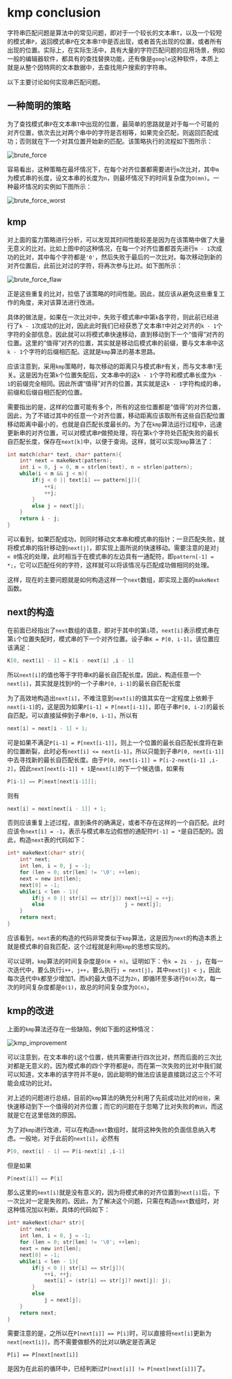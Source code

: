 kmp conclusion
==============

字符串匹配问题是算法中的常见问题，即对于一个较长的文本串`T`，以及一个较短的模式串`P`，返回模式串`P`在文本串`T`中是否出现，或者首先出现的位置，或者所有出现的位置。实际上，在实际生活中，具有大量的字符匹配问题的应用场景，例如一般的编辑器软件，都具有的查找替换功能，还有像是`google`这种软件，本质上就是从整个因特网的文本数据中，去查找用户搜索的字符串。

以下主要讨论如何实现串匹配问题。

## 一种简明的策略

为了查找模式串`P`在文本串`T`中出现的位置，最简单的思路就是对于每一个可能的对齐位置，依次去比对两个串中的字符是否相等，如果完全匹配，则返回匹配成功；否则就在下一个对其位置开始新的匹配。该策略执行的流程如下图所示：

![brute_force](brute_force.png)

容易看出，这种策略在最坏情况下，在每个对齐位置都需要进行`m`次比对，其中`m`为模式串的长度，设文本串的长度为`n`，则最坏情况下的时间复杂度为`O(mn)`。一种最坏情况的实例如下图所示：

![brute_force_worst](brute_force_worst.png)

## kmp

对上面的蛮力策略进行分析，可以发现其时间性能较差是因为在该策略中做了大量无意义的比对。比如上图中的这种情况，在每一个对齐位置都首先进行`m - 1`次成功的比对，其中每个字符都是`'0'`，然后失败于最后的一次比对。每次移动到新的对齐位置后，此前比对过的字符，将再次参与比对。如下图所示：

![brute_force_flaw](brute_force_flaw.png)

正是这些重复的比对，拉低了该策略的时间性能。因此，就应该从避免这些重复工作的角度，来对该算法进行改进。

具体的做法是，如果在一次比对中，失败于模式串`P`中第`k`各字符，则此前已经进行了`k - 1`次成功的比对，因此此时我们已经获悉了文本串`T`中对之对齐的`k - 1`个字符的全部信息，因此就可以将模式串快速移动，直到移动到下一个“值得”对齐的位置。这里的“值得”对齐的位置，其实就是移动后模式串的前缀，要与文本串中这`k - 1`个字符的后缀相匹配。这就是`kmp`算法的基本思路。

应该注意到，采用`kmp`策略时，每次移动的距离只与模式串`P`有关，而与文本串`T`无关。这是因为在第`k`个位置失配后，文本串中的这`k - 1`个字符和模式串长度为`k - 1`的前缀完全相同。因此所谓“值得”对齐的位置，其实就是这`k - 1`字符构成的串，前缀和后缀自相匹配的位置。

需要指出的是，这样的位置可能有多个，所有的这些位置都是“值得”的对齐位置，因此，为了不错过其中的任意一个对齐位置，移动距离应该取所有这些自匹配位置移动距离中最小的，也就是自匹配长度最长的。为了在`kmp`算法运行过程中，迅速更新串的对齐位置，可以对模式串`P`做预处理，将在第`k`个字符处匹配失败的最长自匹配长度，保存在`next[k]`中，以便于查询。这样，就可以实现`kmp`算法了：

```cpp
int match(char* text, char* pattern){
	int* next = makeNext(pattern);
	int i = 0, j = 0, m = strlen(text), n = strlen(pattern);
	while(i < m && j < n){
		if(j < 0 || text[i] == pattern[j]){
			++i;
			++j;
		}
		else j = next[j];
	}
	return i - j;
}
```

可以看到，如果匹配成功，则同时移动文本串和模式串的指针；一旦匹配失败，就将模式串的指针移动到`next[j]`，即实现上面所说的快速移动。需要注意的是对`j < 0`情况的处理，此时相当于在模式串的左边具有一通配符，即`pattern[-1] = *;`，它可以匹配任何的字符，这样就可以将该情况与匹配成功做相同的处理。

这样，现在的主要问题就是如何构造这样一个`next`数组，即实现上面的`makeNext`函数。

## next的构造

在前面已经指出了`next`数组的语意，即对于其中的第`i`项，`next[i]`表示模式串在第`i`个位置失配时，模式串的下一个对齐位置。设子串`K = P[0, i-1]`，该位置应该满足：

```c
K[0, next[i] - 1] = K[i - next[i] ,i - 1]
```

所以`next[i]`的值也等于字符串`K`的最长自匹配长度。因此，构造任意一个`next[i]`，其实就是找到`P`的一个子串`P[0, i-1]`的最长自匹配长度

为了高效地构造出`next[i]`，不难注意到`next[i]`的值其实在一定程度上依赖于`next[i-1]`的，这是因为如果`P[i-1] = P[next[i-1]]`，即在子串`P[0, i-2]`的最长自匹配，可以直接延伸到子串`P[0, i-1]`，所以有

```c
next[i] = next[i - 1] + 1;
```

可是如果不满足`P[i-1] = P[next[i-1]]`，则上一个位置的最长自匹配长度将在新的位置断裂，此时必有`next[i] <= next[i-1]`，所以只能到子串`P[0, next[i-1]]`中去寻找新的最长自匹配长度。由于`P[0, next[i-1]] = P[i-2-next[i-1] ,i-2]`，因此`next[next[i-1]] + 1`是`next[i]`的下一个候选值，如果有

```c
P[i-1] == P[next[next[i-1]]];
```

则有

```c
next[i] = next[next[i - 1]] + 1;
```

否则应该重复上述过程，直到条件的确满足，或者不存在这样的一个自匹配。此时应该令`next[i] = -1`，表示与模式串左边假想的通配符`P[-1] = *`是自匹配的。因此，构造`next`表的代码如下：

```c
int* makeNext(char* str){
	int* next;
	int len, i = 0, j = -1;
	for (len = 0; str[len] != '\0'; ++len);
	next = new int[len];
	next[0] = -1;
	while(i < len - 1){
		if(j < 0 || str[i] == str[j]) next[++i] = ++j;
		else						  j = next[j];
	}
	return next;
}
```

应该看到，`next`表的构造的代码非常类似于`kmp`算法，这是因为`next`的构造本质上就是模式串的自我匹配，这个过程就是利用`kmp`的思想实现的。

可以证明，`kmp`算法的时间复杂度是`O(m + n)`。证明如下：令`k = 2i - j`，在每一次迭代中，要么执行`i++, j++`，要么执行`j = next[j]`，其中`next[j] < j`，因此每次迭代中`k`都至少增加1，而`k`的最大值不过为`2n`，即循环至多进行`O(n)`次，每一次的时间复杂度都是`O(1)`，故总的时间复杂度为`O(n)`。

## kmp的改进

上面的`kmp`算法还存在一些缺陷，例如下面的这种情况：

![kmp_improvement](kmp_improvement.png)

可以注意到，在文本串的`1`这个位置，统共需要进行四次比对，然而后面的三次比对都是无意义的，因为模式串的四个字符都是`0`，而在第一次失败的比对中我们就可以知道，文本串的该字符并不是`0`，因此聪明的做法应该是直接跳过这三个不可能会成功的比对。

对上述的问题进行总结，目前的`kmp`算法的确充分利用了先前成功比对的`经验`，来快速移动到下一个值得的对齐位置；而它的问题在于忽略了比对失败的`教训`，而这就是它在这里低效的原因。

为了对`kmp`进行改进，可以在构造`next`数组时，就将这种失败的负面信息纳入考虑。一般地，对于此前的`next[i]`，必然有

```c
P[0, next[i] - 1] == P[i-next[i] ,i-1]
```

但是如果

```c
P[next[i]] == P[i]
```

那么这里的`next[i]`就是没有意义的，因为将模式串的对齐位置到`next[i]`后，下一次比对一定是失败的。因此，为了解决这个问题，只需在构造`next`数组时，对这种情况加以判断，具体的代码如下：

```c
int* makeNext(char* str){
	int* next;
	int len, i = 0, j = -1;
	for (len = 0; str[len] != '\0'; ++len);
	next = new int[len];
	next[0] = -1;
	while(i < len - 1){
		if(j < 0 || str[i] == str[j]){
			++i, ++j;
			next[i] = (str[i] == str[j]? next[j]: j);
		}
		else
			j = next[j];
	}
	return next;
}
```

需要注意的是，之所以在`P[next[i]] == P[i]`时，可以直接将`next[i]`更新为`next[next[i]]`，而不需要做额外的比对以确定是否满足

```
P[i] == P[next[next[i]]
```

是因为在此前的循环中，已经判断过`P[next[i]] != P[next[next[i]]]`了。

